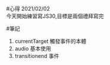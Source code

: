 #心得
2021/02/02  
今天開始練習寫JS30,目標是兩個禮拜寫完

#筆記
1. currentTarget 觸發事件的本體
2. audio 基本使用 
3. transitionend 事件
